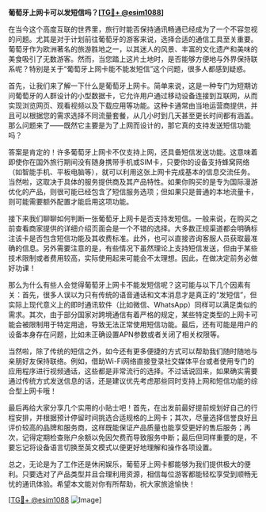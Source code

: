 **葡萄牙上网卡可以发短信吗？[[TG💪+ @esim1088](https://t.me/s/esim1088)]**

在当今这个高度互联的世界里，旅行时能否保持通讯畅通已经成为了一个不容忽视的问题。尤其是对于计划前往葡萄牙的游客来说，选择合适的通信工具至关重要。葡萄牙作为欧洲著名的旅游胜地之一，以其迷人的风景、丰富的文化遗产和美味的美食吸引了无数游客。然而，当您踏上这片土地时，是否能够方便地与外界保持联系呢？特别是关于“葡萄牙上网卡能不能发短信”这个问题，很多人都感到疑惑。

首先，让我们来了解一下什么是葡萄牙上网卡。简单来说，这是一种专门为短期访问葡萄牙的人群设计的小型数据卡，它允许用户通过移动设备连接到互联网，从而实现浏览网页、观看视频以及下载应用等功能。这种卡通常由当地运营商提供，并且可以根据您的需求选择不同流量套餐，从几小时到几天甚至更长时间都有涵盖。那么问题来了——既然它主要是为了上网而设计的，那它真的支持发送短信功能吗？

答案是肯定的！许多葡萄牙上网卡不仅支持上网，还具备短信发送功能。这意味着即使你在国外旅行期间没有随身携带手机或SIM卡，只要你的设备支持蜂窝网络（如智能手机、平板电脑等），就可以利用这张上网卡完成基本的信息交流任务。当然啦，这取决于具体的服务提供商及其产品特性。如果你购买的是专为国际漫游优化的产品，则很可能已经包含了短信服务选项；但如果只是普通的本地流量卡，则可能需要额外配置才能启用这项功能。

接下来我们聊聊如何判断一张葡萄牙上网卡是否支持发短信。一般来说，在购买之前查看商家提供的详细介绍页面会是一个不错的选择。大多数正规渠道都会明确标注该卡是否包含短信功能及其收费标准。此外，也可以直接咨询客服人员获取最准确的信息。另外需要注意的是，有些情况下虽然理论上支持短信发送，但由于某些技术限制或者费用较高，实际使用起来可能会不太理想。因此，在做决定前务必做好功课！

那么为什么有些人会觉得葡萄牙上网卡不能发短信呢？这可能与以下几个因素有关：首先，很多人误以为只有传统的语音通话和文本消息才是真正的“发短信”，但实际上现代意义上的即时通讯软件（比如微信、WhatsApp）同样可以满足类似的需求。其次，由于部分国家对跨境通信有着严格的规定，某些特定类型的上网卡可能会被限制用于特定用途，导致无法正常使用短信功能。最后，还有可能是用户的设备本身存在问题，比如未正确设置APN参数或者关闭了相关权限等。

当然啦，除了传统的短信之外，如今还有更多便捷的方式可以帮助我们随时随地与亲朋好友保持联络。例如，借助Wi-Fi网络直接登录社交媒体平台或者使用专门的应用程序进行视频通话，这些都是非常流行的选择。不过话说回来，如果确实需要通过传统方式发送信息的话，还是建议优先考虑那些同时支持上网和短信功能的综合型上网卡哦！

最后再给大家分享几个实用的小贴士吧！首先，在出发前最好提前规划好自己的行程安排，并根据预计停留时间挑选合适规格的上网卡；其次，尽量选择信誉良好且评价较高的品牌和服务商，这样既能保证产品质量也能享受更好的售后服务；再次，记得定期检查账户余额以免因欠费而导致服务中断；最后但同样重要的是，不要忘记将设备语言切换至英文模式以便更好地理解和操作各项设置。

总之，无论是为了工作还是休闲娱乐，葡萄牙上网卡都能够为我们提供极大的便利。只要选对了产品类型并且合理利用资源，相信每位游客都能轻松享受到顺畅无忧的通讯体验。希望本文能对你有所帮助，祝大家旅途愉快！

[[TG💪+ @esim1088](https://t.me/s/esim1088) ![Image](https://i.postimg.cc/4NQfJmqS/Snipaste-2025-05-13-00-14-12.png)]
